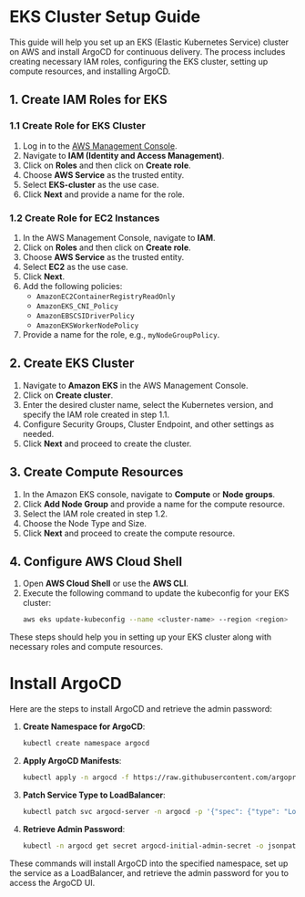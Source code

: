 # EKS Cluster Setup Guide

This guide will help you set up an EKS (Elastic Kubernetes Service) cluster on AWS and install ArgoCD for continuous delivery. The process includes creating necessary IAM roles, configuring the EKS cluster, setting up compute resources, and installing ArgoCD.

## 1. Create IAM Roles for EKS

### 1.1 Create Role for EKS Cluster
1. Log in to the [AWS Management Console](https://aws.amazon.com/console/).
2. Navigate to **IAM (Identity and Access Management)**.
3. Click on **Roles** and then click on **Create role**.
4. Choose **AWS Service** as the trusted entity.
5. Select **EKS-cluster** as the use case.
6. Click **Next** and provide a name for the role.

### 1.2 Create Role for EC2 Instances
1. In the AWS Management Console, navigate to **IAM**.
2. Click on **Roles** and then click on **Create role**.
3. Choose **AWS Service** as the trusted entity.
4. Select **EC2** as the use case.
5. Click **Next**.
6. Add the following policies:
   - `AmazonEC2ContainerRegistryReadOnly`
   - `AmazonEKS_CNI_Policy`
   - `AmazonEBSCSIDriverPolicy`
   - `AmazonEKSWorkerNodePolicy`
7. Provide a name for the role, e.g., `myNodeGroupPolicy`.

## 2. Create EKS Cluster

1. Navigate to **Amazon EKS** in the AWS Management Console.
2. Click on **Create cluster**.
3. Enter the desired cluster name, select the Kubernetes version, and specify the IAM role created in step 1.1.
4. Configure Security Groups, Cluster Endpoint, and other settings as needed.
5. Click **Next** and proceed to create the cluster.

## 3. Create Compute Resources

1. In the Amazon EKS console, navigate to **Compute** or **Node groups**.
2. Click **Add Node Group** and provide a name for the compute resource.
3. Select the IAM role created in step 1.2.
4. Choose the Node Type and Size.
5. Click **Next** and proceed to create the compute resource.

## 4. Configure AWS Cloud Shell

1. Open **AWS Cloud Shell** or use the **AWS CLI**.
2. Execute the following command to update the kubeconfig for your EKS cluster:
   ```bash
   aws eks update-kubeconfig --name <cluster-name> --region <region>

These steps should help you in setting up your EKS cluster along with necessary roles and compute resources.


# Install ArgoCD

Here are the steps to install ArgoCD and retrieve the admin password:

1. **Create Namespace for ArgoCD**:
   ```bash
   kubectl create namespace argocd
   ```

2. **Apply ArgoCD Manifests**:
   ```bash
   kubectl apply -n argocd -f https://raw.githubusercontent.com/argoproj/argo-cd/v2.4.7/manifests/install.yaml
   ```

3. **Patch Service Type to LoadBalancer**:
   ```bash
   kubectl patch svc argocd-server -n argocd -p '{"spec": {"type": "LoadBalancer"}}'
   ```

4. **Retrieve Admin Password**:
   ```bash
   kubectl -n argocd get secret argocd-initial-admin-secret -o jsonpath="{.data.password}" | base64 -d
   ```

These commands will install ArgoCD into the specified namespace, set up the service as a LoadBalancer, and retrieve the admin password for you to access the ArgoCD UI.
